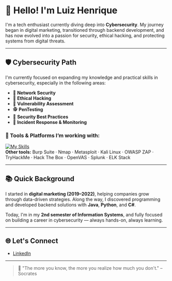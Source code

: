# 👋 Hello! I'm Luiz Henrique

I'm a tech enthusiast currently diving deep into **Cybersecurity**. My journey began in digital marketing, transitioned through backend development, and has now evolved into a passion for security, ethical hacking, and protecting systems from digital threats.

---

## 🛡️ Cybersecurity Path

I'm currently focused on expanding my knowledge and practical skills in cybersecurity, especially in the following areas:

- 🔐 **Network Security**
- 🧠 **Ethical Hacking**
- 🧰 **Vulnerability Assessment**
- 🕵️ **PenTesting**
- 📜 **Security Best Practices**
- 🔎 **Incident Response & Monitoring**

### 🧪 Tools & Platforms I’m working with:

[![My Skills](https://skillicons.dev/icons?i=linux,wireshark)](https://skillicons.dev)  
**Other tools:** Burp Suite · Nmap · Metasploit · Kali Linux · OWASP ZAP · TryHackMe · Hack The Box · OpenVAS · Splunk · ELK Stack

---

## 📚 Quick Background

I started in **digital marketing (2019–2022)**, helping companies grow through data-driven strategies. Along the way, I discovered programming and developed backend solutions with **Java**, **Python**, and **C#**.

Today, I'm in my **2nd semester of Information Systems**, and fully focused on building a career in cybersecurity — always hands-on, always learning.

---

## 🌐 Let's Connect

- [LinkedIn](https://www.linkedin.com/in/luizhenriquegsilva)

---

> 💭 "The more you know, the more you realize how much you don't." – Socrates

